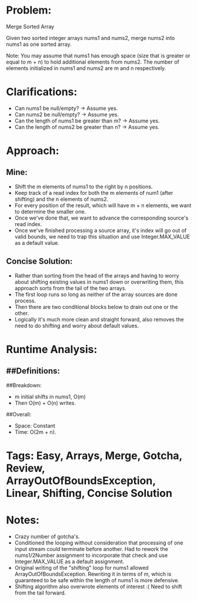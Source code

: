 # Problem:
  Merge Sorted Array
  
  Given two sorted integer arrays nums1 and nums2, merge nums2 into nums1 as one sorted array.

  Note:
  You may assume that nums1 has enough space (size that is greater or equal to m + n) to hold additional elements from nums2. The number of elements initialized in nums1 and nums2 are m and n respectively.
  
# Clarifications:
  - Can nums1 be null/empty? -> Assume yes.
  - Can nums2 be null/empty? -> Assume yes.
  - Can the length of nums1 be greater than m? -> Assume yes.
  - Can the length of nums2 be greater than n? -> Assume yes.

# Approach:
## Mine:
  - Shift the m elements of nums1 to the right by n positions.
  - Keep track of a read index for both the m elements of num1 (after shifting) and the n elements of nums2.
  - For every position of the result, which will have m + n elements, we want to determine the smaller one.
  - Once we've done that, we want to advance the corresponding source's read index.
  - Once we've finished processing a source array, it's index will go out of valid bounds, we need to trap this situation and use Integer.MAX_VALUE as a default value.

## Concise Solution:
  - Rather than sorting from the head of the arrays and having to worry about shifting existing values in nums1 down or overwriting them, this approach sorts from the tail of the two arrays.
  - The first loop runs so long as neither of the array sources are done process.
  - Then there are two conditional blocks below to drain out one or the other.
  - Logically it's much more clean and straight forward, also removes the need to do shifting and worry about default values.

# Runtime Analysis:
##Definitions:
  - 

##Breakdown:
  - m initial shifts in nums1, O(m)
  - Then O(m) + O(n) writes.

##Overall:
  - Space: Constant
  - Time: O(2m + n).

# Tags: Easy, Arrays, Merge, Gotcha, Review, ArrayOutOfBoundsException, Linear, Shifting, Concise Solution

# Notes:
  - Crazy number of gotcha's.
  - Conditioned the looping without consideration that processing of one input stream could terminate before another.  Had to rework the nums1/2Number assignment to incorporate that check and use Integer.MAX_VALUE as a default assignment.
  - Original writing of the "shifting" loop for nums1 allowed ArrayOutOfBoundsException.  Rewriting it in terms of m, which is guaranteed to be safe within the length of nums1 is more defensive.
  - Shifting algorithm also overwrote elements of interest :(  Need to shift from the tail forward.